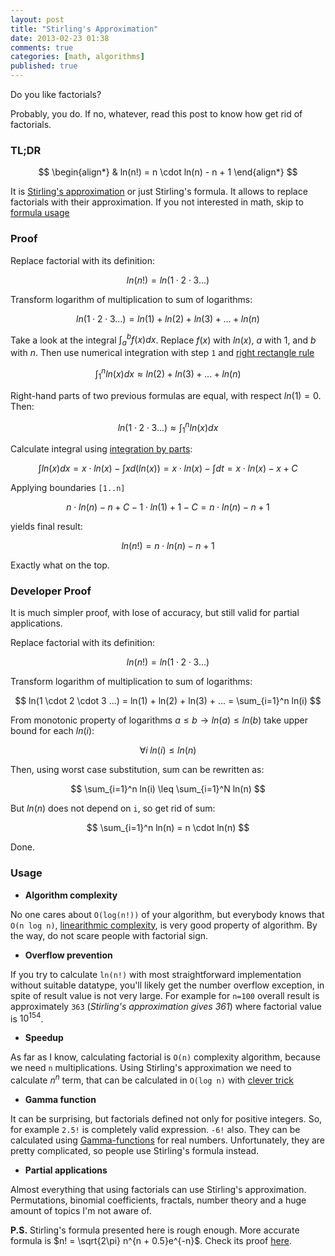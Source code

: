 ```yaml
---
layout: post
title: "Stirling's Approximation"
date: 2013-02-23 01:38
comments: true
categories: [math, algorithms]
published: true
---
```


Do you like factorials?

Probably, you do. If no, whatever, read this post to know
how get rid of factorials.

<!-- more -->

### TL;DR

$$
\begin{align*}
  & ln(n!) = n \cdot ln(n) - n + 1
\end{align*}
$$

It is [Stirling's approximation](http://en.wikipedia.org/wiki/Stirling%27s_approximation)
or just Stirling's formula.
It allows to replace factorials with their approximation.
If you not interested in math, skip to [formula usage](#usage)

### Proof

Replace factorial with its definition:

$$
ln(n!) = ln(1 \cdot 2 \cdot 3 ...)
$$

Transform logarithm of multiplication to sum of logarithms:

$$
ln(1 \cdot 2 \cdot 3 ...) = ln(1) + ln(2) + ln(3) + ... + ln(n)
$$

Take a look at the integral $\int_a^b f(x) dx$.
Replace $f(x)$ with $ln(x)$, $a$ with $1$, and $b$ with $n$. Then use numerical
integration with step `1` and [right rectangle rule](http://en.wikipedia.org/wiki/Rectangle_method)

$$
\int_1^n ln(x) dx \approx ln(2) + ln(3) + ... + ln(n)
$$

Right-hand parts of two previous formulas are equal, with respect $ln(1)=0$. Then:

$$
ln(1 \cdot 2 \cdot 3 ...) \approx \int_1^n ln(x) dx
$$

Calculate integral using [integration by parts](http://en.wikipedia.org/wiki/Integration_by_parts):

$$
\int ln(x) dx = x \cdot ln(x) - \int x d(ln(x)) = x \cdot ln(x) - \int dt = x \cdot ln(x) - x + C
$$

Applying boundaries `[1..n]`

$$
n \cdot ln(n) - n + C - 1 \cdot ln(1) + 1 - C = n \cdot ln(n) - n + 1
$$

yields final result:

$$
ln(n!) = n \cdot ln(n) - n + 1
$$

Exactly what on the top.

### Developer Proof

It is much simpler proof, with lose of accuracy, but still valid for partial applications.

Replace factorial with its definition:

$$
ln(n!) = ln(1 \cdot 2 \cdot 3 ...)
$$

Transform logarithm of multiplication to sum of logarithms:

$$
ln(1 \cdot 2 \cdot 3 ...) = ln(1) + ln(2) + ln(3) + ... = \sum_{i=1}^n ln(i)
$$

From monotonic property of logarithms $a \leq b \rightarrow ln(a) \leq ln(b)$
take upper bound for each $ln(i)$:

$$
\forall i \; ln(i) \leq ln(n)
$$

Then, using worst case substitution, sum can be rewritten as:

$$
\sum_{i=1}^n ln(i) \leq \sum_{i=1}^N ln(n)
$$

But $ln(n)$ does not depend on `i`, so get rid of sum:

$$
\sum_{i=1}^n ln(n) = n \cdot ln(n)
$$

Done.

### <a id="usage"></a>Usage

* **Algorithm complexity**

No one cares about `O(log(n!))` of your algorithm, but everybody
knows that `O(n log n)`, [linearithmic complexity](http://en.wikipedia.org/wiki/Time_complexity#Linearithmic.2Fquasilinear_time),
is very good property of algorithm. By the way, do not scare people with factorial sign.

* **Overflow prevention**

If you try to calculate `ln(n!)` with most straightforward implementation
without suitable datatype, you'll likely get the number overflow exception, in spite
of result value is not very large. For example for `n=100` overall result is
approximately `363` (*Stirling's approximation gives 361*) where factorial value is $10^{154}$.

* **Speedup**

As far as I know, calculating factorial is `O(n)` complexity algorithm,
because we need `n` multiplications. Using Stirling's approximation we need to calculate $n^n$ term, that can
be calculated in `O(log n)` with [clever trick](http://en.wikipedia.org/wiki/Exponentiation_by_squaring)

* **Gamma function**

It can be surprising, but factorials defined not only for positive integers.
So, for example `2.5!` is completely valid expression. `-6!` also. They can be calculated
using [Gamma-functions](http://en.wikipedia.org/wiki/Gamma_function) for real numbers. Unfortunately, they are
pretty complicated, so people use Stirling's formula instead.

* **Partial applications**

Almost everything that using factorials can use Stirling's approximation. Permutations,
binomial coefficients, fractals, number theory and a huge amount of topics I'm not aware of.

**P.S.** Stirling's formula presented here is rough enough. More accurate formula is
$n! = \sqrt{2\pi} n^{n + 0.5}e^{-n}$.
Check its proof [here](http://www.sosmath.com/calculus/sequence/stirling/stirling.html).
